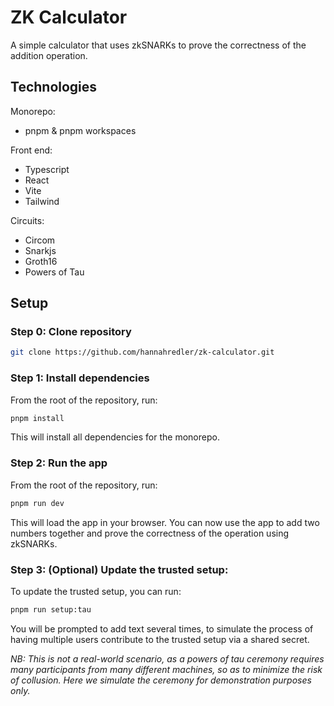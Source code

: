 # ZK Calculator

A simple calculator that uses zkSNARKs to prove the correctness of the addition operation.

## Technologies

Monorepo:

- pnpm & pnpm workspaces

Front end:

- Typescript
- React
- Vite
- Tailwind

Circuits:

- Circom
- Snarkjs
- Groth16
- Powers of Tau

## Setup

### Step 0: Clone repository

```bash
git clone https://github.com/hannahredler/zk-calculator.git
```

### Step 1: Install dependencies

From the root of the repository, run:

```bash
pnpm install
```

This will install all dependencies for the monorepo.

### Step 2: Run the app

From the root of the repository, run:

```bash
pnpm run dev
```

This will load the app in your browser. You can now use the app to add two numbers together and prove the correctness of the operation using zkSNARKs.

### Step 3: (Optional) Update the trusted setup:

To update the trusted setup, you can run:

```bash
pnpm run setup:tau
```

You will be prompted to add text several times, to simulate the process of having multiple users contribute to the trusted setup via a shared secret.

_NB: This is not a real-world scenario, as a powers of tau ceremony requires many participants from many different machines, so as to minimize the risk of collusion. Here we simulate the ceremony for demonstration purposes only._
